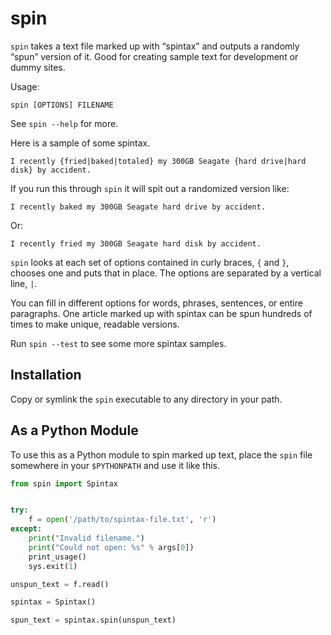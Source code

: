 # spin #

`spin` takes a text file marked up with “spintax” and outputs a randomly “spun”
version of it. Good for creating sample text for development or dummy sites.

Usage:

    spin [OPTIONS] FILENAME

See `spin --help` for more.

Here is a sample of some spintax.

    I recently {fried|baked|totaled} my 300GB Seagate {hard drive|hard disk} by accident.

If you run this through `spin` it will spit out a randomized version like:

    I recently baked my 300GB Seagate hard drive by accident.

Or:

    I recently fried my 300GB Seagate hard disk by accident.

`spin` looks at each set of options contained in curly braces, `{` and `}`,
chooses one and puts that in place. The options are separated by a vertical
line, `|`.

You can fill in different options for words, phrases, sentences, or entire
paragraphs. One article marked up with spintax can be spun hundreds of times to
make unique, readable versions.

Run `spin --test` to see some more spintax samples.


## Installation ##

Copy or symlink the `spin` executable to any directory in your path.


## As a Python Module ##

To use this as a Python module to spin marked up text, place the `spin` file
somewhere in your `$PYTHONPATH` and use it like this.

```python
from spin import Spintax


try:
    f = open('/path/to/spintax-file.txt', 'r')
except:
    print("Invalid filename.")
    print("Could not open: %s" % args[0])
    print_usage()
    sys.exit(1)

unspun_text = f.read()

spintax = Spintax()

spun_text = spintax.spin(unspun_text)
```

